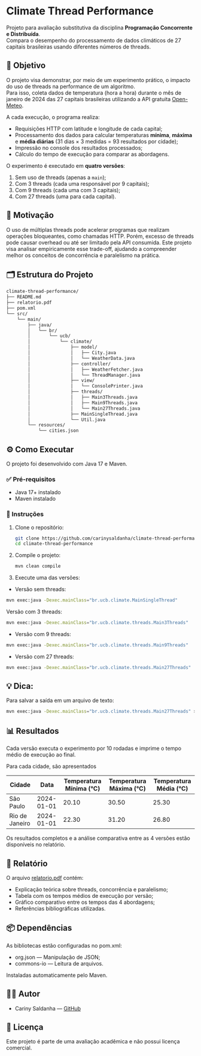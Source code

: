 # Climate Thread Performance

Projeto para avaliação substitutiva da disciplina **Programação Concorrente e Distribuída**.  
Compara o desempenho do processamento de dados climáticos de 27 capitais brasileiras usando diferentes números de threads.

## 🎯 Objetivo

O projeto visa demonstrar, por meio de um experimento prático, o impacto do uso de threads na performance de um algoritmo.  
Para isso, coleta dados de temperatura (hora a hora) durante o mês de janeiro de 2024 das 27 capitais brasileiras utilizando a API gratuita [Open-Meteo](https://open-meteo.com/en/docs/).

A cada execução, o programa realiza:
- Requisições HTTP com latitude e longitude de cada capital;
- Processamento dos dados para calcular temperaturas **mínima**, **máxima** e **média diárias** (31 dias × 3 medidas = 93 resultados por cidade);
- Impressão no console dos resultados processados;
- Cálculo do tempo de execução para comparar as abordagens.

O experimento é executado em **quatro versões**:
1. Sem uso de threads (apenas a `main`);
2. Com 3 threads (cada uma responsável por 9 capitais);
3. Com 9 threads (cada uma com 3 capitais);
4. Com 27 threads (uma para cada capital).

## 🧠 Motivação
O uso de múltiplas threads pode acelerar programas que realizam operações bloqueantes, como chamadas HTTP. Porém, excesso de threads pode causar overhead ou até ser limitado pela API consumida. Este projeto visa analisar empiricamente esse trade-off, ajudando a compreender melhor os conceitos de concorrência e paralelismo na prática.

## 🗂️ Estrutura do Projeto

```bash
climate-thread-performance/
├── README.md
├── relatorio.pdf
├── pom.xml
└── src/
    └── main/
        ├── java/
        │   └── br/
        │       └── ucb/
        │           └── climate/
        │               ├── model/
        │               │   ├── City.java
        │               │   └── WeatherData.java
        │               ├── controller/
        │               │   ├── WeatherFetcher.java
        │               │   └── ThreadManager.java
        │               ├── view/
        │               │   └── ConsolePrinter.java
        │               ├── threads/
        │               │   ├── Main3Threads.java
        │               │   ├── Main9Threads.java
        │               │   └── Main27Threads.java
        │               ├── MainSingleThread.java
        │               └── Util.java
        └── resources/
            └── cities.json
```

## ⚙️ Como Executar
O projeto foi desenvolvido com Java 17 e Maven.

### ✅ Pré-requisitos
- Java 17+ instalado
- Maven instalado

### 📌 Instruções

1. Clone o repositório:

    ```bash
    git clone https://github.com/carinysaldanha/climate-thread-performance.git
    cd climate-thread-performance
    ```

2. Compile o projeto:

    ```bash
    mvn clean compile
    ```

3. Execute uma das versões:

- Versão sem threads:
```bash
mvn exec:java -Dexec.mainClass="br.ucb.climate.MainSingleThread"
```

Versão com 3 threads:
```bash
mvn exec:java -Dexec.mainClass="br.ucb.climate.threads.Main3Threads"
```

- Versão com 9 threads:
```bash
mvn exec:java -Dexec.mainClass="br.ucb.climate.threads.Main9Threads"
```
- Versão com 27 threads:
```bash
mvn exec:java -Dexec.mainClass="br.ucb.climate.threads.Main27Threads"
```

## 💡 Dica:
Para salvar a saída em um arquivo de texto:

```bash
mvn exec:java -Dexec.mainClass="br.ucb.climate.threads.Main27Threads" > saida.txt
```

## 📊 Resultados
Cada versão executa o experimento por 10 rodadas e imprime o tempo médio de execução ao final.

Para cada cidade, são apresentados

| Cidade         | Data       | Temperatura Mínima (°C) | Temperatura Máxima (°C) | Temperatura Média (°C) |
|----------------|------------|-------------------------|-------------------------|-----------------------|
| São Paulo      | 2024-01-01 | 20.10                   | 30.50                   | 25.30                 |
| Rio de Janeiro | 2024-01-01 | 22.30                   | 31.20                   | 26.80                 |

Os resultados completos e a análise comparativa entre as 4 versões estão disponíveis no relatório.

## 📄 Relatório
O arquivo [relatorio.pdf](trabalhoabcdefg.pdf) contém:

- Explicação teórica sobre threads, concorrência e paralelismo;
- Tabela com os tempos médios de execução por versão;
- Gráfico comparativo entre os tempos das 4 abordagens;
- Referências bibliográficas utilizadas.

## 📦 Dependências
As bibliotecas estão configuradas no pom.xml:

- org.json — Manipulação de JSON;
- commons-io — Leitura de arquivos.

Instaladas automaticamente pelo Maven.

## 👨‍💻 Autor
- Cariny Saldanha — [GitHub](https://github.com/carinysaldanha)

## 📝 Licença
Este projeto é parte de uma avaliação acadêmica e não possui licença comercial.